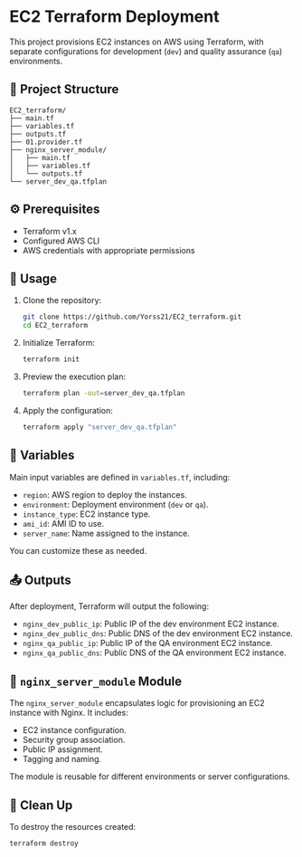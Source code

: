 # EC2 Terraform Deployment

This project provisions EC2 instances on AWS using Terraform, with separate configurations for development (`dev`) and quality assurance (`qa`) environments.

## 📁 Project Structure

    EC2_terraform/
    ├── main.tf
    ├── variables.tf
    ├── outputs.tf
    ├── 01.provider.tf
    ├── nginx_server_module/
    │   ├── main.tf
    │   ├── variables.tf
    │   └── outputs.tf
    └── server_dev_qa.tfplan

## ⚙️ Prerequisites

- Terraform v1.x
- Configured AWS CLI
- AWS credentials with appropriate permissions

## 🚀 Usage

1. Clone the repository:

    ```bash
    git clone https://github.com/Yorss21/EC2_terraform.git
    cd EC2_terraform
    ```

2. Initialize Terraform:

    ```bash
    terraform init
    ```

3. Preview the execution plan:

    ```bash
    terraform plan -out=server_dev_qa.tfplan
    ```

4. Apply the configuration:

    ```bash
    terraform apply "server_dev_qa.tfplan"
    ```

## 🧩 Variables

Main input variables are defined in `variables.tf`, including:

- `region`: AWS region to deploy the instances.
- `environment`: Deployment environment (`dev` or `qa`).
- `instance_type`: EC2 instance type.
- `ami_id`: AMI ID to use.
- `server_name`: Name assigned to the instance.

You can customize these as needed.

## 📤 Outputs

After deployment, Terraform will output the following:

- `nginx_dev_public_ip`: Public IP of the dev environment EC2 instance.
- `nginx_dev_public_dns`: Public DNS of the dev environment EC2 instance.
- `nginx_qa_public_ip`: Public IP of the QA environment EC2 instance.
- `nginx_qa_public_dns`: Public DNS of the QA environment EC2 instance.

## 🧱 `nginx_server_module` Module

The `nginx_server_module` encapsulates logic for provisioning an EC2 instance with Nginx. It includes:

- EC2 instance configuration.
- Security group association.
- Public IP assignment.
- Tagging and naming.

The module is reusable for different environments or server configurations.

## 🧹 Clean Up

To destroy the resources created:

```bash
terraform destroy
```

